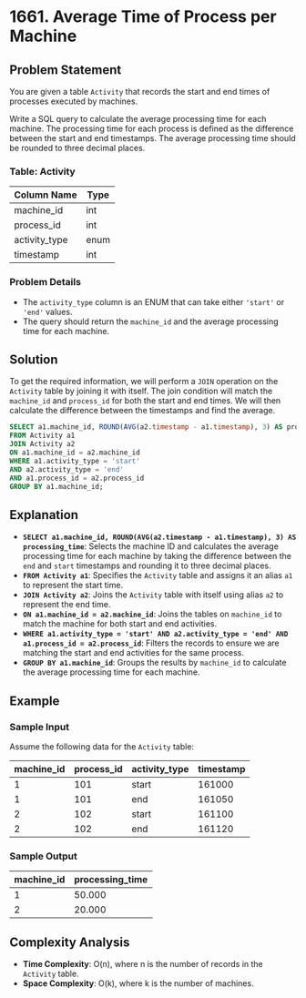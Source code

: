 
# 1661. Average Time of Process per Machine

## Problem Statement

You are given a table `Activity` that records the start and end times of processes executed by machines.

Write a SQL query to calculate the average processing time for each machine. The processing time for each process is defined as the difference between the start and end timestamps. The average processing time should be rounded to three decimal places.

### Table: Activity

| Column Name   | Type    |
|---------------|---------|
| machine_id    | int     |
| process_id    | int     |
| activity_type | enum    |
| timestamp     | int     |

### Problem Details

- The `activity_type` column is an ENUM that can take either `'start'` or `'end'` values.
- The query should return the `machine_id` and the average processing time for each machine.

## Solution

To get the required information, we will perform a `JOIN` operation on the `Activity` table by joining it with itself. The join condition will match the `machine_id` and `process_id` for both the start and end times. We will then calculate the difference between the timestamps and find the average.

```sql
SELECT a1.machine_id, ROUND(AVG(a2.timestamp - a1.timestamp), 3) AS processing_time
FROM Activity a1
JOIN Activity a2
ON a1.machine_id = a2.machine_id
WHERE a1.activity_type = 'start' 
AND a2.activity_type = 'end'
AND a1.process_id = a2.process_id
GROUP BY a1.machine_id;
```

## Explanation

- **`SELECT a1.machine_id, ROUND(AVG(a2.timestamp - a1.timestamp), 3) AS processing_time`**: Selects the machine ID and calculates the average processing time for each machine by taking the difference between the `end` and `start` timestamps and rounding it to three decimal places.
- **`FROM Activity a1`**: Specifies the `Activity` table and assigns it an alias `a1` to represent the start time.
- **`JOIN Activity a2`**: Joins the `Activity` table with itself using alias `a2` to represent the end time.
- **`ON a1.machine_id = a2.machine_id`**: Joins the tables on `machine_id` to match the machine for both start and end activities.
- **`WHERE a1.activity_type = 'start' AND a2.activity_type = 'end' AND a1.process_id = a2.process_id`**: Filters the records to ensure we are matching the start and end activities for the same process.
- **`GROUP BY a1.machine_id`**: Groups the results by `machine_id` to calculate the average processing time for each machine.

## Example

### Sample Input

Assume the following data for the `Activity` table:

| machine_id | process_id | activity_type | timestamp |
|------------|------------|---------------|-----------|
| 1          | 101        | start         | 161000    |
| 1          | 101        | end           | 161050    |
| 2          | 102        | start         | 161100    |
| 2          | 102        | end           | 161120    |

### Sample Output

| machine_id | processing_time |
|------------|-----------------|
| 1          | 50.000          |
| 2          | 20.000          |

## Complexity Analysis

- **Time Complexity**: O(n), where n is the number of records in the `Activity` table.
- **Space Complexity**: O(k), where k is the number of machines.


